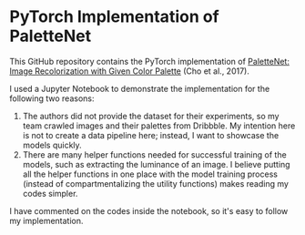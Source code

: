 # PyTorch Implementation of PaletteNet

This GitHub repository contains the PyTorch implementation of [PaletteNet: Image Recolorization with Given Color Palette](https://openaccess.thecvf.com/content_cvpr_2017_workshops/w12/papers/Cho_PaletteNet_Image_Recolorization_CVPR_2017_paper.pdf) (Cho et al., 2017). 

I used a Jupyter Notebook to demonstrate the implementation for the following two reasons:
1. The authors did not provide the dataset for their experiments, so my team crawled images and their palettes from Dribbble. My intention here is not to create a data pipeline here; instead, I want to showcase the models quickly.
2. There are many helper functions needed for successful training of the models, such as extracting the luminance of an image. I believe putting all the helper functions in one place with the model training process (instead of compartmentalizing the utility functions) makes reading my codes simpler. 

I have commented on the codes inside the notebook, so it's easy to follow my implementation.
